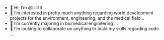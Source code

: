 - 👋 Hi, I’m @lilli16
- 👀 I’m interested in pretty much anything regarding world development projects for the environment, engineering, and the medical field...
- 🌱 I’m currently majoring in biomedical engineering ...
- 💞️ I’m looking to collaborate on anything to build my skills regarding code ...

<!---
lilli16/lilli16 is a ✨ special ✨ repository because its `README.md` (this file) appears on your GitHub profile.
You can click the Preview link to take a look at your changes.
--->
